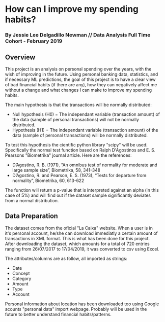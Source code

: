 # How can I improve my spending habits? 
### By Jessie Lee Delgadillo Newman // Data Analysis Full Time Cohort - February 2019

## Overview
This project is an analysis on personal spending over the years, with the wish of improving in the future. Using personal banking data, statistics, and if necessary ML predictions, the goal of this project is to have a clear view of bad financial habits (if there are any), how they can negatively affect me without a change and what changes I can make to improve my spending habits.

The main hypothesis is that the transactions will be normally distributed:
- Null hypothesis (H0) = The independant variable (transaction amount) of the data (sample of personal transactions) will not be normally distributed.
- Hypothesis (H1) = The independant variable (transaction amount) of the data (sample of personal transactions) will be normally distributed.

To test this hypothesis the cientific python library "scipy" will be used. Specifically the normal test function based on Ralph D'Agostinos and E. S. Pearsons "Biometrika" journal article. Here are the references:
- D’Agostino, R. B. (1971), “An omnibus test of normality for moderate and large sample size”, Biometrika, 58, 341-348
- D’Agostino, R. and Pearson, E. S. (1973), “Tests for departure from normality”, Biometrika, 60, 613-622

The function will return a p-value that is interpreted against an alpha (in this case of 5%) and will find out if the dataset sample significantly deviates from a normal distribution.

## Data Preparation
The dataset comes from the oficial "La Caixa" website. When a user is in it's personal account, he/she can download immediatly a certain amount of transactions in XML format. This is what has been done for this project.
After downloading the dataset, which amounts for a total of 720 entries ranging from 26/07/2017 to 17/04/2019, it was converted to csv using Excel. 

The attributes/columns are as follow, all imported as strings:
- Date
- Concept	
- Category
- Amount
- Type
- Account

Personal information about location has been downloaded too using Google acounts "personal data" import webpage. Probably will be used in the future to better understand financial habits/patterns.
